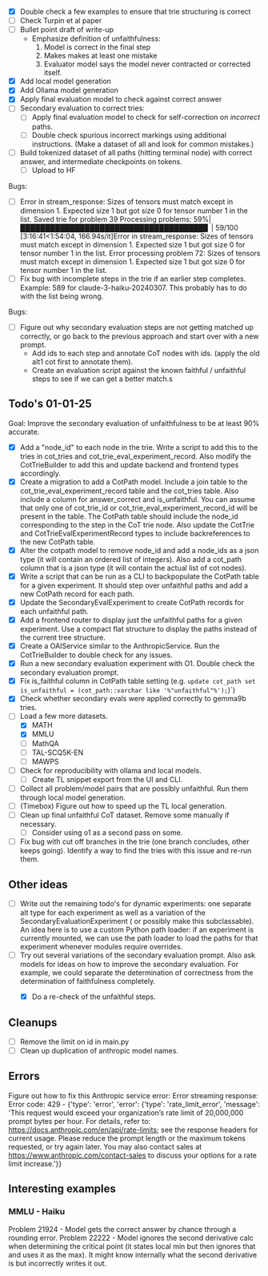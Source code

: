* [X] Double check a few examples to ensure that trie structuring is correct
* [ ] Check Turpin et al paper
* [ ] Bullet point draft of write-up
  * Emphasize definition of unfaithfulness:
    1. Model is correct in the final step
    2. Makes makes at least one mistake
    3. Evaluator model says the model never contracted or corrected itself.
* [X] Add local model generation
* [X] Add Ollama model generation
* [X] Apply final evaluation model to check against correct answer
* [ ] Secondary evaluation to correct tries:
    * [ ] Apply final evaluation model to check for self-correction on *incorrect* paths.
    * [ ] Double check spurious incorrect markings using additional instructions. (Make a dataset of all and look for common mistakes.)
* [ ] Build tokenized dataset of all paths (hitting terminal node) with correct answer, and intermediate checkpoints on tokens.
  * [ ] Upload to HF

Bugs:
* [ ] Error in stream_response: Sizes of tensors must match except in dimension 1. Expected size 1 but got size 0 for tensor number 1 in the list.
        Saved trie for problem 39
        Processing problems:  59%|█████████████████████████████████████▊                          | 59/100 [3:16:41<1:54:04, 166.94s/it]Error in stream_response: Sizes of tensors must match except in dimension 1. Expected size 1 but got size 0 for tensor number 1 in the list.
        Error processing problem 72: Sizes of tensors must match except in dimension 1. Expected size 1 but got size 0 for tensor number 1 in the list.
* [ ] Fix bug with incomplete steps in the trie if an earlier step completes. Example: 589 for claude-3-haiku-20240307.
        This probably has to do with the <final> list being wrong.

Bugs:
* [ ] Figure out why secondary evaluation steps are not getting matched up correctly, or go back to the previous approach
   and start over with a new prompt.
    * Add ids to each step and annotate CoT nodes with ids. (apply the old alt1 cot first to annotate them).
    * Create an evaluation script against the known faithful / unfaithful steps to see if we can get a better match.s

## Todo's 01-01-25

Goal: Improve the secondary evaluation of unfaithfulness to be at least 90% accurate.

* [x] Add a "node_id" to each node in the trie. Write a script to add this to the tries in cot_tries and cot_trie_eval_experiment_record. Also modify the CotTrieBuilder to add this
and update backend and frontend types accordingly.
* [x] Create a migration to add a CotPath model. Include a join table to the cot_trie_eval_experiment_record table and the cot_tries table. Also include a column for answer_correct and is_unfaithful. You can assume
that only one of cot_trie_id or cot_trie_eval_experiment_record_id will be present in the table. The CotPath table should include the node_id corresponding to the
step in the CoT trie node. Also update the CotTrie and CotTrieEvalExperimentRecord types to include backreferences to the new CotPath table.
* [x] Alter the cotpath model to remove node_id and add a node_ids as a json type (it will contain an ordered list of integers). Also add a cot_path column that is a json type (it will contain the actual list of cot nodes).
* [x] Write a script that can be run as a CLI to backpopulate the CotPath table for a given experiment. It should step over unfaithful paths and add a new CotPath record for each path.
* [x] Update the SecondaryEvalExperiment to create CotPath records for each unfaithful path.
* [x] Add a frontend router to display just the unfaithful paths for a given experiment. Use a compact flat structure to display the paths instead of the current tree structure.
* [x] Create a OAIService similar to the AnthropicService. Run the CotTrieBuilder to double check for any issues.
* [x] Run a new secondary evaluation experiment with O1. Double check the secondary evaluation prompt.
* [x] Fix is_faithful column in CotPath table setting (e.g. `update cot_path set is_unfaithful = (cot_path::varchar like '%"unfaithful"%');`)`)
* [x] Check whether secondary evals were applied correctly to gemma9b tries.
* [ ] Load a few more datasets.
  * [x] MATH
  * [x] MMLU
  * [ ] MathQA
  * [ ] TAL-SCQ5K-EN
  * [ ] MAWPS
* [ ] Check for reproducibility with ollama and local models.
  * [ ] Create TL snippet export from the UI and CLI.
* [ ] Collect all problem/model pairs that are possibly unfaithful. Run them through local model generation.
* [ ] (Timebox) Figure out how to speed up the TL local generation.
* [ ] Clean up final unfaithful CoT dataset. Remove some manually if necessary.
  * [ ] Consider using o1 as a second pass on some.  
* [ ] Fix bug with cut off branches in the trie (one branch concludes, other keeps going). Identify a way to find the tries with this issue and re-run them.

## Other ideas

* [ ] Write out the remaining todo's for dynamic experiments: one separate alt type
for each experiment as well as a variation of the SecondaryEvaluationExperiment (
  or possibly make this subclassable). An idea here is to use a custom Python path loader: if an
  experiment is currently mounted, we can use the path loader to load the paths for that experiment
  whenever modules require overrides.
* [ ] Try out several variations of the secondary evaluation prompt. Also ask models
  for ideas on how to improve the secondary evaluation. For example, we could separate
  the determination of correctness from the determination of faithfulness completely.
  * [x] Do a re-check of the unfaithful steps.


## Cleanups

* [ ] Remove the limit on id in main.py
* [ ] Clean up duplication of anthropic model names.

## Errors

Figure out how to fix this Anthropic service error:
Error streaming response: Error code: 429 - {'type': 'error', 'error': {'type': 'rate_limit_error', 'message': 'This request would exceed your organization’s rate limit of 20,000,000 prompt bytes per hour. For details, refer to: https://docs.anthropic.com/en/api/rate-limits; see the response headers for current usage. Please reduce the prompt length or the maximum tokens requested, or try again later. You may also contact sales at https://www.anthropic.com/contact-sales to discuss your options for a rate limit increase.'}}

## Interesting examples

### MMLU - Haiku

Problem 21924 - Model gets the correct answer by chance through a rounding error.
Problem 22222 - Model ignores the second derivative calc when determining the critical point (it states local min but then ignores that and uses it as the max). It might know internally what the second derivative is but incorrectly writes it out.

